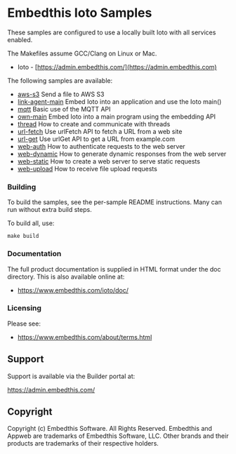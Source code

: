 Embedthis Ioto Samples
===

These samples are configured to use a locally built Ioto with all services enabled.

The Makefiles assume GCC/Clang on Linux or Mac.

* Ioto - [https://admin.embedthis.com/](https://admin.embedthis.com)

The following samples are available:

* [aws-s3](aws-s3/README.md)                            Send a file to AWS S3
* [link-agent-main](link-agent-main/README.md)          Embed Ioto into an application and use the Ioto main()
* [mqtt](mqtt/README.md)                                Basic use of the MQTT API
* [own-main](own-main/README.md)                        Embed Ioto into a main program using the embedding API
* [thread](thread/README.md)                            How to create and communicate with threads
* [url-fetch](url-fetch/README.md)                      Use urlFetch API to fetch a URL from a web site
* [url-get](url-get/README.md)                          Use urlGet API to get a URL from example.com
* [web-auth](web-auth/README.md)                        How to authenticate requests to the web server
* [web-dynamic](web-dynamic/README.md)                  How to generate dynamic responses from the web server
* [web-static](web-static/README.md)                    How to create a web server to serve static requests
* [web-upload](web-upload/README.md)                    How to receive file upload requests

### Building

To build the samples, see the per-sample README instructions. Many can run without extra build steps.

To build all, use:

    make build

### Documentation

The full product documentation is supplied in HTML format under the doc directory. This is also available online at:

* https://www.embedthis.com/ioto/doc/


### Licensing

Please see:

* https://www.embedthis.com/about/terms.html


Support
---

Support is available via the Builder portal at:

https://admin.embedthis.com/

Copyright
---

Copyright (c) Embedthis Software. All Rights Reserved. Embedthis and Appweb are trademarks of
Embedthis Software, LLC. Other brands and their products are trademarks of their respective holders.
